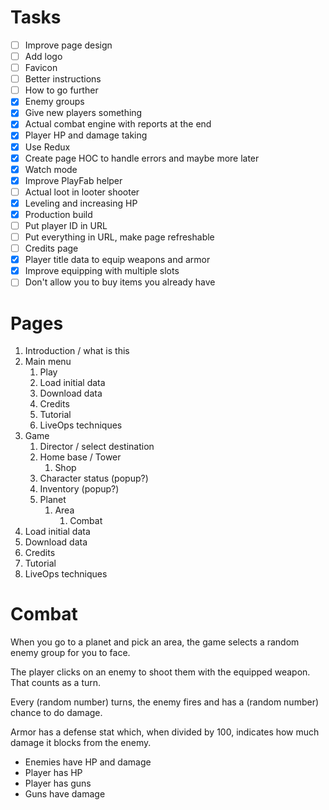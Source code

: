 # Tasks

- [ ] Improve page design
- [ ] Add logo
- [ ] Favicon
- [ ] Better instructions
- [ ] How to go further
- [x] Enemy groups
- [x] Give new players something
- [x] Actual combat engine with reports at the end
- [x] Player HP and damage taking
- [x] Use Redux
- [x] Create page HOC to handle errors and maybe more later
- [x] Watch mode
- [x] Improve PlayFab helper
- [ ] Actual loot in looter shooter
- [x] Leveling and increasing HP
- [x] Production build
- [ ] Put player ID in URL
- [ ] Put everything in URL, make page refreshable
- [ ] Credits page
- [x] Player title data to equip weapons and armor
- [x] Improve equipping with multiple slots
- [ ] Don't allow you to buy items you already have

# Pages

1. Introduction / what is this
1. Main menu
    1. Play
    1. Load initial data
    1. Download data
    1. Credits
    1. Tutorial
    1. LiveOps techniques
1. Game
    1. Director / select destination
    1. Home base / Tower
        1. Shop
    1. Character status (popup?)
    1. Inventory (popup?)
    1. Planet
        1. Area
            1. Combat
1. Load initial data
1. Download data
1. Credits
1. Tutorial
1. LiveOps techniques

# Combat

When you go to a planet and pick an area, the game selects a random enemy group for you to face.

The player clicks on an enemy to shoot them with the equipped weapon. That counts as a turn.

Every (random number) turns, the enemy fires and has a (random number) chance to do damage.

Armor has a defense stat which, when divided by 100, indicates how much damage it blocks from the enemy.

- Enemies have HP and damage
- Player has HP
- Player has guns
- Guns have damage